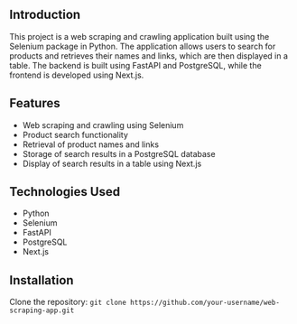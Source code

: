 ## Introduction
This project is a web scraping and crawling application built using the Selenium package in Python. The application allows users to search for products and retrieves their names and links, which are then displayed in a table. The backend is built using FastAPI and PostgreSQL, while the frontend is developed using Next.js.

## Features
 - Web scraping and crawling using Selenium
 - Product search functionality
 - Retrieval of product names and links
 - Storage of search results in a PostgreSQL database
 - Display of search results in a table using Next.js

## Technologies Used
 - Python
 - Selenium
 - FastAPI
 - PostgreSQL
 - Next.js

 ## Installation
   Clone the repository:
      ```
      git clone https://github.com/your-username/web-scraping-app.git
       ```

